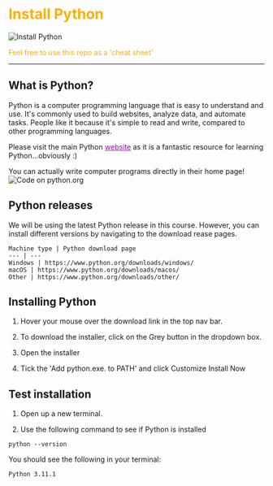 # <span style="color:#f9b000">Install Python</span>

![Install Python](https://static.didcoding.com/media/tutorials/become-a-python-pro/become_a_python_pro_1.jpg "Install Python")


<span style="color:#f9b000">Feel free to use this repo as a 'cheat sheet'</span>
***

## What is Python?
Python is a computer programming language that is easy to understand and use. It's commonly used to build websites, analyze data, and automate tasks. People like it because it's simple to read and write, compared to other programming languages.

Please visit the main Python <a href="https://www.python.org/" style="color: #9c07b6">website</a> as it is a fantastic resource for learning Python...obviously :)

You can actually write computer programs directly in their home page!
![Code on python.org](https://static.didcoding.com/media/tutorials/become-a-python-pro/python_org.jpg "Code on Python.org")


## Python releases

We will be using the latest Python release in this course. However, you can install different versions by navigating to the download rease pages.

    Machine type | Python download page 
    --- | --- 
    Windows | https://www.python.org/downloads/windows/  
    macOS | https://www.python.org/downloads/macos/ 
    Other | https://www.python.org/downloads/other/  


## Installing Python
1) Hover your mouse over the download link in the top nav bar.

2) To download the installer, click on the Grey button in the dropdown box.

3) Open the installer

4) Tick the 'Add python.exe. to PATH' and click Customize Install Now


## Test installation
1) Open up a new terminal.

2) Use the following command to see if Python is installed

```
python --version
```

You should see the following in your terminal:
```
Python 3.11.1
```
